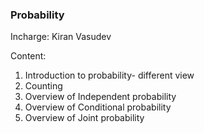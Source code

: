 ### Probability

Incharge: Kiran Vasudev

Content:
1. Introduction to probability- different view
2. Counting
3. Overview of Independent  probability
4. Overview of Conditional  probability
5. Overview of Joint  probability

